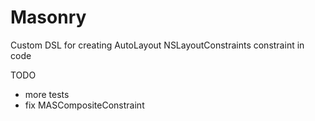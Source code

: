 Masonry
=======

Custom DSL for creating AutoLayout NSLayoutConstraints constraint in code

TODO
- more tests
- fix MASCompositeConstraint
